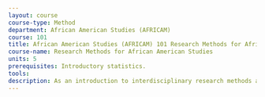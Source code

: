 ```yaml
---
layout: course 
course-type: Method
department: African American Studies (AFRICAM)
course: 101
title: African American Studies (AFRICAM) 101 Research Methods for African American Studies
course-name: Research Methods for African American Studies
units: 5
prerequisites: Introductory statistics.
tools: 
description: As an introduction to interdisciplinary research methods as they are applied to the study of African American communities, the course will examine theoretical and conceptual issues; techniques for identifying existing research; and sources and methods of social research and data collection. The main focus will be on qualitative methods.
---
```


